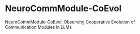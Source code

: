 # NeuroCommModule-CoEvol
NeuroCommModule-CoEvol: Observing Cooperative Evolution of Communication Modules in LLMs
